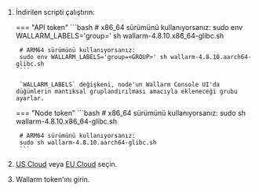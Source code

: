 1. İndirilen scripti çalıştırın:

    === "API token"
        ```bash
        # x86_64 sürümünü kullanıyorsanız:
        sudo env WALLARM_LABELS='group=<GROUP>' sh wallarm-4.8.10.x86_64-glibc.sh

        # ARM64 sürümünü kullanıyorsanız:
        sudo env WALLARM_LABELS='group=<GROUP>' sh wallarm-4.8.10.aarch64-glibc.sh
        ```        

        `WALLARM_LABELS` değişkeni, node'un Wallarm Console UI'da düğümlerin mantıksal gruplandırılması amacıyla ekleneceği grubu ayarlar.

    === "Node token"
        ```bash
        # x86_64 sürümünü kullanıyorsanız:
        sudo sh wallarm-4.8.10.x86_64-glibc.sh

        # ARM64 sürümünü kullanıyorsanız:
        sudo sh wallarm-4.8.10.aarch64-glibc.sh
        ```

1. [US Cloud](https://us1.my.wallarm.com/) veya [EU Cloud](https://my.wallarm.com/) seçin.
1. Wallarm token'ını girin.